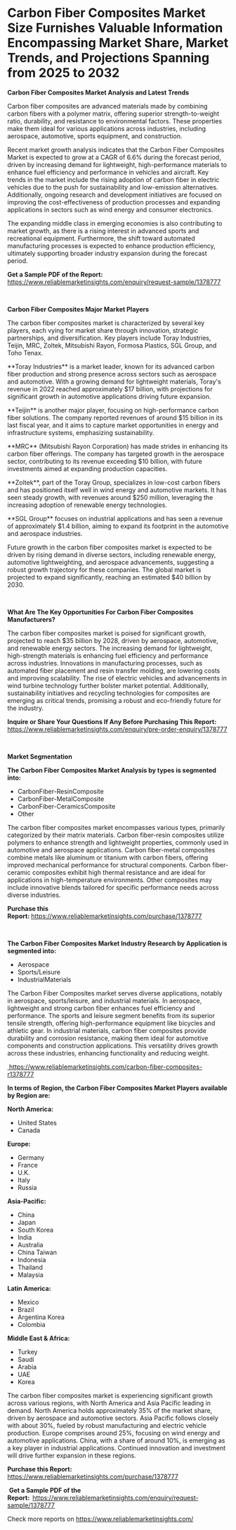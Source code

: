 <p><h1>Carbon Fiber Composites Market Size Furnishes Valuable Information Encompassing Market Share, Market Trends, and Projections Spanning from 2025 to 2032</h1></p><p><strong>Carbon Fiber Composites Market Analysis and Latest Trends</strong></p>
<p><p>Carbon fiber composites are advanced materials made by combining carbon fibers with a polymer matrix, offering superior strength-to-weight ratio, durability, and resistance to environmental factors. These properties make them ideal for various applications across industries, including aerospace, automotive, sports equipment, and construction.</p><p>Recent market growth analysis indicates that the Carbon Fiber Composites Market is expected to grow at a CAGR of 6.6% during the forecast period, driven by increasing demand for lightweight, high-performance materials to enhance fuel efficiency and performance in vehicles and aircraft. Key trends in the market include the rising adoption of carbon fiber in electric vehicles due to the push for sustainability and low-emission alternatives. Additionally, ongoing research and development initiatives are focused on improving the cost-effectiveness of production processes and expanding applications in sectors such as wind energy and consumer electronics.</p><p>The expanding middle class in emerging economies is also contributing to market growth, as there is a rising interest in advanced sports and recreational equipment. Furthermore, the shift toward automated manufacturing processes is expected to enhance production efficiency, ultimately supporting broader industry expansion during the forecast period.</p></p>
<p><strong>Get a Sample PDF of the Report:&nbsp;</strong> <a href="https://www.reliablemarketinsights.com/enquiry/request-sample/1378777?utm_campaign=3312&utm_medium=2&utm_source=Github&utm_content=ia&utm_term=02042025&utm_id=carbon-fiber-composites">https://www.reliablemarketinsights.com/enquiry/request-sample/1378777</a></p>
<p>&nbsp;</p>
<p><strong>Carbon Fiber Composites Major Market Players</strong></p>
<p><p>The carbon fiber composites market is characterized by several key players, each vying for market share through innovation, strategic partnerships, and diversification. Key players include Toray Industries, Teijin, MRC, Zoltek, Mitsubishi Rayon, Formosa Plastics, SGL Group, and Toho Tenax.</p><p>**Toray Industries** is a market leader, known for its advanced carbon fiber production and strong presence across sectors such as aerospace and automotive. With a growing demand for lightweight materials, Toray's revenue in 2022 reached approximately $17 billion, with projections for significant growth in automotive applications driving future expansion.</p><p>**Teijin** is another major player, focusing on high-performance carbon fiber solutions. The company reported revenues of around $15 billion in its last fiscal year, and it aims to capture market opportunities in energy and infrastructure systems, emphasizing sustainability.</p><p>**MRC** (Mitsubishi Rayon Corporation) has made strides in enhancing its carbon fiber offerings. The company has targeted growth in the aerospace sector, contributing to its revenue exceeding $10 billion, with future investments aimed at expanding production capacities.</p><p>**Zoltek**, part of the Toray Group, specializes in low-cost carbon fibers and has positioned itself well in wind energy and automotive markets. It has seen steady growth, with revenues around $250 million, leveraging the increasing adoption of renewable energy technologies.</p><p>**SGL Group** focuses on industrial applications and has seen a revenue of approximately $1.4 billion, aiming to expand its footprint in the automotive and aerospace industries.</p><p>Future growth in the carbon fiber composites market is expected to be driven by rising demand in diverse sectors, including renewable energy, automotive lightweighting, and aerospace advancements, suggesting a robust growth trajectory for these companies. The global market is projected to expand significantly, reaching an estimated $40 billion by 2030.</p></p>
<p>&nbsp;</p>
<p><strong>What Are The Key Opportunities For Carbon Fiber Composites Manufacturers?</strong></p>
<p><p>The carbon fiber composites market is poised for significant growth, projected to reach $35 billion by 2028, driven by aerospace, automotive, and renewable energy sectors. The increasing demand for lightweight, high-strength materials is enhancing fuel efficiency and performance across industries. Innovations in manufacturing processes, such as automated fiber placement and resin transfer molding, are lowering costs and improving scalability. The rise of electric vehicles and advancements in wind turbine technology further bolster market potential. Additionally, sustainability initiatives and recycling technologies for composites are emerging as critical trends, promising a robust and eco-friendly future for the industry.</p></p>
<p><strong>Inquire or Share Your Questions If Any Before Purchasing This Report:</strong> <a href="https://www.reliablemarketinsights.com/enquiry/pre-order-enquiry/1378777?utm_campaign=3312&utm_medium=2&utm_source=Github&utm_content=ia&utm_term=02042025&utm_id=carbon-fiber-composites">https://www.reliablemarketinsights.com/enquiry/pre-order-enquiry/1378777</a></p>
<p>&nbsp;</p>
<p><strong>Market Segmentation</strong></p>
<p><strong>The Carbon Fiber Composites Market Analysis by types is segmented into:</strong></p>
<p><ul><li>CarbonFiber-ResinComposite</li><li>CarbonFiber-MetalComposite</li><li>CarbonFiber-CeramicsComposite</li><li>Other</li></ul></p>
<p><p>The carbon fiber composites market encompasses various types, primarily categorized by their matrix materials. Carbon fiber-resin composites utilize polymers to enhance strength and lightweight properties, commonly used in automotive and aerospace applications. Carbon fiber-metal composites combine metals like aluminum or titanium with carbon fibers, offering improved mechanical performance for structural components. Carbon fiber-ceramic composites exhibit high thermal resistance and are ideal for applications in high-temperature environments. Other composites may include innovative blends tailored for specific performance needs across diverse industries.</p></p>
<p><strong>Purchase this Report:&nbsp;</strong><a href="https://www.reliablemarketinsights.com/purchase/1378777?utm_campaign=3312&utm_medium=2&utm_source=Github&utm_content=ia&utm_term=02042025&utm_id=carbon-fiber-composites">https://www.reliablemarketinsights.com/purchase/1378777</a></p>
<p>&nbsp;</p>
<p><strong>The Carbon Fiber Composites Market Industry Research by Application is segmented into:</strong></p>
<p><ul><li>Aerospace</li><li>Sports/Leisure</li><li>IndustrialMaterials</li></ul></p>
<p><p>The Carbon Fiber Composites market serves diverse applications, notably in aerospace, sports/leisure, and industrial materials. In aerospace, lightweight and strong carbon fiber enhances fuel efficiency and performance. The sports and leisure segment benefits from its superior tensile strength, offering high-performance equipment like bicycles and athletic gear. In industrial materials, carbon fiber composites provide durability and corrosion resistance, making them ideal for automotive components and construction applications. This versatility drives growth across these industries, enhancing functionality and reducing weight.</p></p>
<p><a href="https://www.reliablemarketinsights.com/carbon-fiber-composites-r1378777?utm_campaign=3312&utm_medium=2&utm_source=Github&utm_content=ia&utm_term=02042025&utm_id=carbon-fiber-composites">&nbsp;https://www.reliablemarketinsights.com/carbon-fiber-composites-r1378777</a></p>
<p><strong>In terms of Region, the Carbon Fiber Composites Market Players available by Region are:</strong></p>
<p>
    <p> <strong> North America: </strong>
        <ul>
            <li>United States</li>
            <li>Canada</li>
        </ul>
        </p> 
    <p> <strong> Europe: </strong>
        <ul>
            <li>Germany</li>
            <li>France</li>
            <li>U.K.</li>
            <li>Italy</li>
            <li>Russia</li>
        </ul>
        </p> 
    <p> <strong> Asia-Pacific: </strong>
        <ul>
            <li>China</li>
            <li>Japan</li>
            <li>South Korea</li>
            <li>India</li>
            <li>Australia</li>
            <li>China Taiwan</li>
            <li>Indonesia</li>
            <li>Thailand</li>
            <li>Malaysia</li>
        </ul>
        </p> 
    <p> <strong> Latin America: </strong>
        <ul>
            <li>Mexico</li>
            <li>Brazil</li>
            <li>Argentina Korea</li>
            <li>Colombia</li>
        </ul>
        </p> 
    <p> <strong> Middle East & Africa: </strong>
        <ul>
            <li>Turkey</li>
            <li>Saudi</li>
            <li>Arabia</li>
            <li>UAE</li>
            <li>Korea</li>
        </ul>
    </p>
    </p>
<p><p>The carbon fiber composites market is experiencing significant growth across various regions, with North America and Asia Pacific leading in demand. North America holds approximately 35% of the market share, driven by aerospace and automotive sectors. Asia Pacific follows closely with about 30%, fueled by robust manufacturing and electric vehicle production. Europe comprises around 25%, focusing on wind energy and automotive applications. China, with a share of around 10%, is emerging as a key player in industrial applications. Continued innovation and investment will drive further expansion in these regions.</p></p>
<p><strong>Purchase this Report: </strong><a href="https://www.reliablemarketinsights.com/purchase/1378777?utm_campaign=3312&utm_medium=2&utm_source=Github&utm_content=ia&utm_term=02042025&utm_id=carbon-fiber-composites">https://www.reliablemarketinsights.com/purchase/1378777</a></p>
<p>&nbsp;<strong>Get a Sample PDF of the Report:&nbsp;&nbsp;</strong><a href="https://www.reliablemarketinsights.com/enquiry/request-sample/1378777?utm_campaign=3312&utm_medium=2&utm_source=Github&utm_content=ia&utm_term=02042025&utm_id=carbon-fiber-composites">https://www.reliablemarketinsights.com/enquiry/request-sample/1378777</a></p>
<p><strong></strong></p>
<p>Check more reports on <a href="https://www.reliablemarketinsights.com/?utm_campaign=3312&utm_medium=2&utm_source=Github&utm_content=ia&utm_term=02042025&utm_id=carbon-fiber-composites">https://www.reliablemarketinsights.com/</a></p>